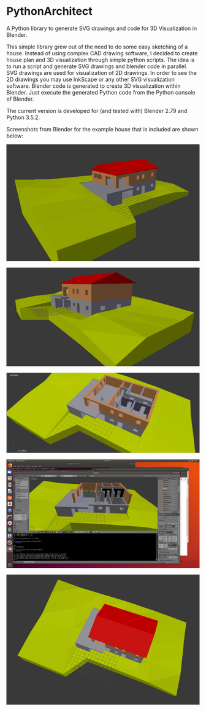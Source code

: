 # PythonArchitect
A Python library to generate SVG drawings and code for 3D Visualization in Blender.

This simple library grew out of the need to do some easy sketching of a house. Instead of using complex CAD 
drawing software, I decided to create house plan and 3D visualization through simple python scripts. The idea
is to run a script and generate SVG drawings and blender code in parallel. SVG drawings are used for visualization
of 2D drawings. In order to see the 2D drawings you may use InkScape or any other SVG visualization software. 
Blender code is generated to create 3D visualization within Blender. Just execute the generated Python
code from the Python console of Blender.

The current version is developed for (and tested with) Blender 2.79 and Python 3.5.2.

Screenshots from Blender for the example house that is included are shown below:

![alt text](https://raw.githubusercontent.com/zamb79/PythonArchitect/master/images/001.png)

![alt text](https://raw.githubusercontent.com/zamb79/PythonArchitect/master/images/002.png)

![alt text](https://raw.githubusercontent.com/zamb79/PythonArchitect/master/images/003.png)

![alt text](https://raw.githubusercontent.com/zamb79/PythonArchitect/master/images/004.png)

![alt text](https://raw.githubusercontent.com/zamb79/PythonArchitect/master/images/005.png)

